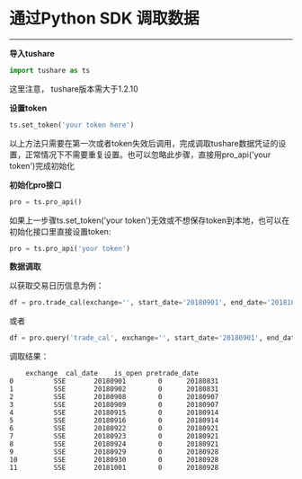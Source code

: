 # 通过Python SDK 调取数据

---

**导入tushare**

```python
import tushare as ts
```

这里注意， tushare版本需大于1.2.10

**设置token**

```python
ts.set_token('your token here')
```

以上方法只需要在第一次或者token失效后调用，完成调取tushare数据凭证的设置，正常情况下不需要重复设置。也可以忽略此步骤，直接用pro_api('your token')完成初始化

**初始化pro接口**

```python
pro = ts.pro_api()
```

如果上一步骤ts.set_token('your token')无效或不想保存token到本地，也可以在初始化接口里直接设置token:

```python
pro = ts.pro_api('your token')
```

**数据调取**

以获取交易日历信息为例：

```python
df = pro.trade_cal(exchange='', start_date='20180901', end_date='20181001', fields='exchange,cal_date,is_open,pretrade_date', is_open='0')
```

或者

```python
df = pro.query('trade_cal', exchange='', start_date='20180901', end_date='20181001', fields='exchange,cal_date,is_open,pretrade_date', is_open='0')
```

调取结果：

```
    exchange  cal_date    is_open pretrade_date
0          SSE       20180901        0      20180831
1          SSE       20180902        0      20180831
2          SSE       20180908        0      20180907
3          SSE       20180909        0      20180907
4          SSE       20180915        0      20180914
5          SSE       20180916        0      20180914
6          SSE       20180922        0      20180921
7          SSE       20180923        0      20180921
8          SSE       20180924        0      20180921
9          SSE       20180929        0      20180928
10         SSE       20180930        0      20180928
11         SSE       20181001        0      20180928
```
